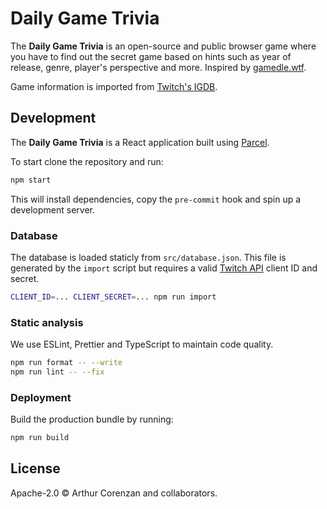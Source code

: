 # Daily Game Trivia

The **Daily Game Trivia** is an open-source and public browser game where you have to find out the secret game based on hints such as year of release, genre, player's perspective and more. Inspired by [gamedle.wtf](https://gamedle.wtf).

Game information is imported from [Twitch's IGDB](https://www.igdb.com).

## Development

The **Daily Game Trivia** is a React application built using [Parcel](https://parceljs.org/).

To start clone the repository and run:

```sh
npm start
```

This will install dependencies, copy the `pre-commit` hook and spin up a development server.

### Database

The database is loaded staticly from `src/database.json`. This file is generated by the `import` script but requires a valid [Twitch API](https://dev.twitch.tv/console) client ID and secret.

```sh
CLIENT_ID=... CLIENT_SECRET=... npm run import
```

### Static analysis

We use ESLint, Prettier and TypeScript to maintain code quality.

```sh
npm run format -- --write
npm run lint -- --fix
```

### Deployment

Build the production bundle by running:

```sh
npm run build
```

## License

Apache-2.0 © Arthur Corenzan and collaborators.
